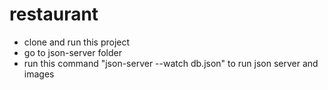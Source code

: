 # restaurant
- clone and run this project
- go to json-server folder
- run this command "json-server --watch db.json" to run json server and images
